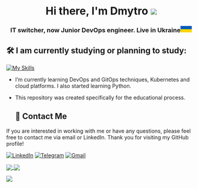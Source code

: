 <h1 align="center">Hi there, I'm Dmytro</a> 
<img src="https://github.com/blackcater/blackcater/raw/main/images/Hi.gif" height="32"/></h1>
<h3 align="center">IT switcher, now Junior DevOps engineer. Live in Ukraine<img src="https://github.com/hampusborgos/country-flags/blob/main/png1000px/ua.png" height="17" width="30"/></h3>

  ## :hammer_and_wrench: I am currently studying or planning to study:
  
[![My Skills](https://skillicons.dev/icons?i=gcp,py,django,kubernetes,terraform,grafana,prometheus,linux,git,gitlab,docker,ansible,bash,mysql,mongodb&perline=15&theme=light)](https://skillicons.dev)


- I’m currently learning DevOps and GitOps techniques, Kubernetes and cloud platforms. I also started learning Python.
- This repository was created specifically for the educational process.

  ## :iphone: Contact Me
If you are interested in working with me or have any questions, please feel free to contact me via email or LinkedIn.
Thank you for visiting my GitHub profile! 

[![LinkedIn](https://img.shields.io/badge/linkedin-%230077B5.svg?style=for-the-badge&logo=linkedin&logoColor=white)](https://www.linkedin.com/in/devdm/)
[![Telegram](https://img.shields.io/badge/Telegram-2CA5E0?style=for-the-badge&logo=telegram&logoColor=white)](https://t.me/devdm_dp)
[![Gmail](https://img.shields.io/badge/Gmail-D14836?style=for-the-badge&logo=gmail&logoColor=white)](mailto:devdm.dp@gmail.com)

<a href="https://github.com/dm-ol?tab=repositories">
  <img height=200 align="center" src="https://github-readme-stats.vercel.app/api?username=dm-ol&show_icons=true&theme=transparent" />
</a>
<a href="https://github.com/dm-ol?tab=repositories">
  <img height=200 align="center" src="https://github-readme-stats.vercel.app/api/top-langs?username=dm-ol&layout=compact&langs_count=8&card_width=320&theme=transparent" />
</a>

  <a href="https://u8views.com/github/dm-ol"><img src="https://u8views.com/api/v1/github/profiles/149588780/views/day-week-month-total-count.svg"></a>

